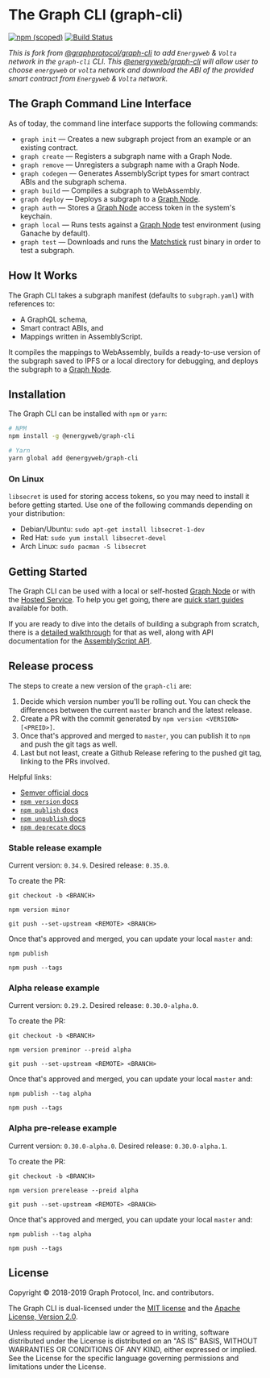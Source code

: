 # The Graph CLI (graph-cli)

[![npm (scoped)](https://img.shields.io/npm/v/@graphprotocol/graph-cli.svg)](https://www.npmjs.com/package/@graphprotocol/graph-cli)
[![Build Status](https://travis-ci.org/graphprotocol/graph-cli.svg?branch=master)](https://travis-ci.org/graphprotocol/graph-cli)

*This is fork from [@graphprotocol/graph-cli](https://github.com/graphprotocol/graph-cli.git) to add `Energyweb` & `Volta` network in the `graph-cli` CLI. This [@energyweb/graph-cli](https://github.com/energywebfoundation/graph-cli) will allow user to choose `energyweb` or `volta` network and download the ABI of the provided smart contract from `Energyweb` & `Volta` network.*

## The Graph Command Line Interface

As of today, the command line interface supports the following commands:

- `graph init` — Creates a new subgraph project from an example or an existing contract.
- `graph create` — Registers a subgraph name with a Graph Node.
- `graph remove` — Unregisters a subgraph name with a Graph Node.
- `graph codegen` — Generates AssemblyScript types for smart contract ABIs and the subgraph schema.
- `graph build` — Compiles a subgraph to WebAssembly.
- `graph deploy` — Deploys a subgraph to a [Graph Node](https://github.com/graphprotocol/graph-node).
- `graph auth` — Stores a [Graph Node](https://github.com/graphprotocol/graph-node) access token in the system's keychain.
- `graph local` — Runs tests against a [Graph Node](https://github.com/graphprotocol/graph-node) test environment (using Ganache by default).
- `graph test` — Downloads and runs the [Matchstick](https://github.com/LimeChain/matchstick) rust binary in order to test a subgraph.

## How It Works

The Graph CLI takes a subgraph manifest (defaults to `subgraph.yaml`) with references to:

- A GraphQL schema,
- Smart contract ABIs, and
- Mappings written in AssemblyScript.

It compiles the mappings to WebAssembly, builds a ready-to-use version of the subgraph saved to IPFS or a local directory for debugging, and deploys the subgraph to a [Graph Node](https://github.com/graphprotocol/graph-node).

## Installation

The Graph CLI can be installed with `npm` or `yarn`:

```sh
# NPM
npm install -g @energyweb/graph-cli

# Yarn
yarn global add @energyweb/graph-cli
```

### On Linux

`libsecret` is used for storing access tokens, so you may need to install it before getting started. Use one of the following commands depending on your distribution:

- Debian/Ubuntu: `sudo apt-get install libsecret-1-dev`
- Red Hat: `sudo yum install libsecret-devel`
- Arch Linux: `sudo pacman -S libsecret`

## Getting Started

The Graph CLI can be used with a local or self-hosted [Graph Node](https://github.com/graphprotocol/graph-node) or with the [Hosted Service](https://thegraph.com/explorer/). To help you get going, there are [quick start guides](https://thegraph.com/docs/quick-start) available for both.

If you are ready to dive into the details of building a subgraph from scratch, there is a [detailed walkthrough](https://thegraph.com/docs/define-a-subgraph) for that as well, along with API documentation for the [AssemblyScript API](https://thegraph.com/docs/assemblyscript-api).

## Release process

The steps to create a new version of the `graph-cli` are:

1. Decide which version number you'll be rolling out. You can check the differences between the current `master` branch and the latest release.
2. Create a PR with the commit generated by `npm version <VERSION> [<PREID>]`.
3. Once that's approved and merged to `master`, you can publish it to `npm` and push the git tags as well.
4. Last but not least, create a Github Release refering to the pushed git tag, linking to the PRs involved.

Helpful links:

- [Semver official docs](https://semver.org/)
- [`npm version` docs](https://docs.npmjs.com/cli/v7/commands/npm-version)
- [`npm publish` docs](https://docs.npmjs.com/cli/v7/commands/npm-publish)
- [`npm unpublish` docs](https://docs.npmjs.com/cli/v7/commands/npm-unpublish)
- [`npm deprecate` docs](https://docs.npmjs.com/cli/v7/commands/npm-deprecate)

### Stable release example

Current version: `0.34.9`.
Desired release: `0.35.0`.

To create the PR:

```
git checkout -b <BRANCH>

npm version minor

git push --set-upstream <REMOTE> <BRANCH>
```

Once that's approved and merged, you can update your local `master` and:

```
npm publish

npm push --tags
```

### Alpha release example

Current version: `0.29.2`.
Desired release: `0.30.0-alpha.0`.

To create the PR:

```
git checkout -b <BRANCH>

npm version preminor --preid alpha

git push --set-upstream <REMOTE> <BRANCH>
```

Once that's approved and merged, you can update your local `master` and:

```
npm publish --tag alpha

npm push --tags
```

### Alpha pre-release example

Current version: `0.30.0-alpha.0`.
Desired release: `0.30.0-alpha.1`.

To create the PR:

```
git checkout -b <BRANCH>

npm version prerelease --preid alpha

git push --set-upstream <REMOTE> <BRANCH>
```

Once that's approved and merged, you can update your local `master` and:

```
npm publish --tag alpha

npm push --tags
```

## License

Copyright &copy; 2018-2019 Graph Protocol, Inc. and contributors.

The Graph CLI is dual-licensed under the [MIT license](LICENSE-MIT) and the [Apache License, Version 2.0](LICENSE-APACHE).

Unless required by applicable law or agreed to in writing, software distributed under the License is distributed on an "AS IS" BASIS, WITHOUT WARRANTIES OR CONDITIONS OF ANY KIND, either expressed or implied. See the License for the specific language governing permissions and limitations under the License.
